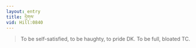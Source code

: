 ```yaml
---
layout: entry
title: དྲེགས་
vid: Hill:0840
---
```

> To be self-satisfied, to be haughty, to pride DK\. To be full, bloated TC\.


